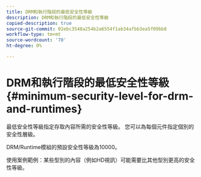 ```yaml
---
title: DRM和執行階段的最低安全性等級
description: DRM和執行階段的最低安全性等級
copied-description: true
source-git-commit: 02ebc3548a254b2a6554f1ab34afbb3ea5f09bb8
workflow-type: tm+mt
source-wordcount: '70'
ht-degree: 0%

---
```


# DRM和執行階段的最低安全性等級{#minimum-security-level-for-drm-and-runtimes}

最低安全性等級指定存取內容所需的安全性等級。 您可以為每個元件指定個別的安全性層級。

DRM/Runtime模組的預設安全性等級為10000。

使用案例範例：某些型別的內容（例如HD視訊）可能需要比其他型別更高的安全性等級。
